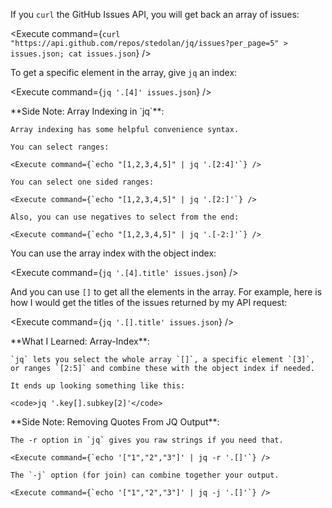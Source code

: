 <script>
import Alert from "components/Alert.svelte";
import Execute from "components/Execute.svelte";
</script>

If you `curl` the GitHub Issues API, you will get back an array of issues:

<Execute command={`curl "https://api.github.com/repos/stedolan/jq/issues?per_page=5" > issues.json; cat issues.json`} />

To get a specific element in the array, give `jq` an index:

<Execute command={`jq '.[4]' issues.json`} />

<Alert>
	**Side Note: Array Indexing in `jq`**:

	Array indexing has some helpful convenience syntax.

	You can select ranges:

	<Execute command={`echo "[1,2,3,4,5]" | jq '.[2:4]'`} />

	You can select one sided ranges:

	<Execute command={`echo "[1,2,3,4,5]" | jq '.[2:]'`} />

	Also, you can use negatives to select from the end:

	<Execute command={`echo "[1,2,3,4,5]" | jq '.[-2:]'`} />
</Alert>

You can use the array index with the object index:

<Execute command={`jq '.[4].title' issues.json`} />

And you can use `[]` to get all the elements in the array. For example, here is how I would get the titles of the issues returned by my API request:

<Execute command={`jq '.[].title' issues.json`} />

<Alert>
	**What I Learned: Array-Index**:

	`jq` lets you select the whole array `[]`, a specific element `[3]`, or ranges `[2:5]` and combine these with the object index if needed.

	It ends up looking something like this:

	<code>jq '.key[].subkey[2]'</code>
</Alert>

<Alert>
	**Side Note: Removing Quotes From JQ Output**:

	The -r option in `jq` gives you raw strings if you need that.

	<Execute command={`echo '["1","2","3"]' | jq -r '.[]'`} />

	The `-j` option (for join) can combine together your output.

	<Execute command={`echo '["1","2","3"]' | jq -j '.[]'`} />
</Alert>
